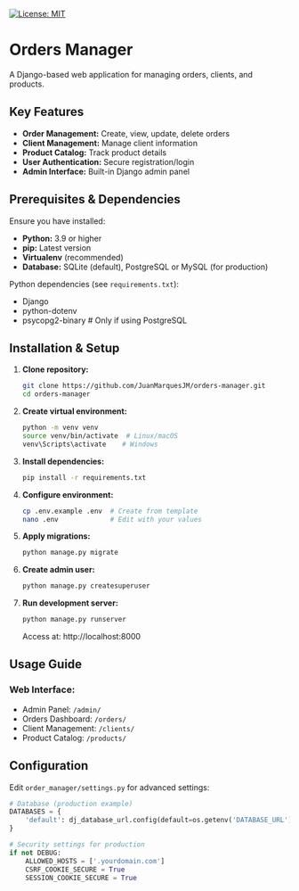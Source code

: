 [![License: MIT](https://img.shields.io/badge/License-MIT-yellow.svg)](https://opensource.org/licenses/MIT)

# Orders Manager

A Django-based web application for managing orders, clients, and products.

## Key Features

- **Order Management:** Create, view, update, delete orders
- **Client Management:** Manage client information
- **Product Catalog:** Track product details
- **User Authentication:** Secure registration/login
- **Admin Interface:** Built-in Django admin panel

## Prerequisites & Dependencies

Ensure you have installed:
*   **Python:** 3.9 or higher
*   **pip:** Latest version
*   **Virtualenv** (recommended)
*   **Database:** SQLite (default), PostgreSQL or MySQL (for production)

Python dependencies (see `requirements.txt`):
* Django
* python-dotenv
* psycopg2-binary  # Only if using PostgreSQL

## Installation & Setup

1.  **Clone repository:**
    ```bash
    git clone https://github.com/JuanMarquesJM/orders-manager.git
    cd orders-manager
    ```

2.  **Create virtual environment:**
    ```bash
    python -m venv venv
    source venv/bin/activate  # Linux/macOS
    venv\Scripts\activate    # Windows
    ```

3.  **Install dependencies:**
    ```bash
    pip install -r requirements.txt
    ```

4.  **Configure environment:**
    ```bash
    cp .env.example .env  # Create from template
    nano .env             # Edit with your values
    ```

5.  **Apply migrations:**
    ```bash
    python manage.py migrate
    ```

6.  **Create admin user:**
    ```bash
    python manage.py createsuperuser
    ```

7.  **Run development server:**
    ```bash
    python manage.py runserver
    ```
    Access at: http://localhost:8000

## Usage Guide

### Web Interface:
- Admin Panel: `/admin/`
- Orders Dashboard: `/orders/`
- Client Management: `/clients/`
- Product Catalog: `/products/`

## Configuration

Edit `order_manager/settings.py` for advanced settings:
```python
# Database (production example)
DATABASES = {
    'default': dj_database_url.config(default=os.getenv('DATABASE_URL'))
}

# Security settings for production
if not DEBUG:
    ALLOWED_HOSTS = ['.yourdomain.com']
    CSRF_COOKIE_SECURE = True
    SESSION_COOKIE_SECURE = True
